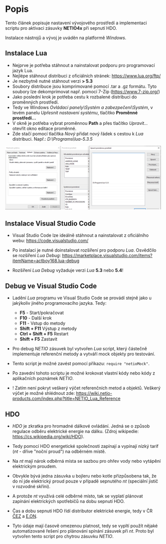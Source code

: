 # Popis

Tento článek popisuje nastavení vývojového prostředí a implementaci scriptu pro aktivaci zásuvky **NETIO4x** při sepnutí HDO.

Instalace nástrojů a vývoj je uváděn na platformě *Windows*.

## Instalace Lua

* Nejprve je potřeba stáhnout a nainstalovat podporu pro programovací jazyk Lua.
* Nejlépe stáhnout distribuci z oficiálních stránek: <https://www.lua.org/ftp/>
* Je nezbytně nutné stáhnout verzi **> 5.3**
* Soubory distribuce jsou komprimované pomocí .tar a .gz formátu. Tyto soubory lze dekomprimovat např. pomocí 7-Zip (<https://www.7-zip.org/>)
* Jako poslední krok je potřeba cestu k rozbalené distribuci do proměnných prostředí.
* Tedy ve Windows *Ovládací panely\Systém a zabezpečení\Systém*, v levém panelu *Upřesnit nastavení systému*, tlačítko **Proměnné prostředí...**
* V okně je potřeba vybrat proměnnou **Path** a přes tlačítko *Upravit...* otevřít okno editace proměnné.
* Zde stačí pomocí tlačítka *Nový* přidat nový řádek s cestou k *Lua* distribuci. Např.: *D:\Programs\lua-5.3.5*

![Nastavení proměnné](https://github.com/jiriKuba/NETIO.SpinaniHDO/blob/master/docs/images/EnvironmentVariables.PNG?raw=true "Nastavení proměnné prostředí")

## Instalace Visual Studio Code

* Visual Studio Code lze ideálně stáhnout a nainstalovat z oficiálního webu: <https://code.visualstudio.com/>

* Po instalaci je nutné doinstalovat rozšíření pro podporu *Lua*. Osvědčilo se rozšíření *Lua Debug*: <https://marketplace.visualstudio.com/items?itemName=actboy168.lua-debug>

* Rozšíření *Lua Debug* vyžaduje verzi *Lua* **5.3** nebo **5.4**!

## Debug ve Visual Studio Code

* Ladění *Lua* programu ve Visual Studio Code se provádí stejně jako u jakýkoliv jiného programovacího jazyka. Tedy:
  * **F5** - Start/pokračovat
  * **F10** - Další krok
  * **F11** - Vstup do metody
  * **Shift + F11** Výstup z metody
  * **Ctrl + Shift + F5** Restart
  * **Shift + F5** Zastavit

* Pro debug *NETIO* zásuvek byl vytvořen *Lua* script, který částečně implementuje referenční metody a vytváří mock objekty pro testování.
* Tento script je možné zavést pomocí příkazu: `require "netioMock"`.
* Po zavední tohoto scriptu je možné krokovat vlastní kódy nebo kódy z aplikačních poznámek *NETIO*.
* ! Zatím není pokryt veškerý výčet referenčních metod a objektů. Veškerý výčet je možné shlédnout zde: <https://wiki.netio-products.com/index.php?title=NETIO_Lua_Reference>

## HDO

* *HDO* je zkratka pro hromadné dálkové ovládání. Jedná se o způsob regulace odběru elektrické energie na dálku. (Zdroj wikipedie: <https://cs.wikipedia.org/wiki/HDO>).

* Tedy pomocí HDO energetické společnosti zapínají a vypínají nízký tarif (*nt* - dříve "noční proud") na odběrném místě.

* Na *nt* mají nárok odběrná místa se sazbou pro ohřev vody nebo vytápění elektrickým proudem.

* Obvykle bývá jedna zásuvka u bojleru nebo kotle přizpůsobena tak, že do ní jde elektrický proud pouze v případě sepnutého *nt* (speciální jistič v rozvodné skříni).

* A protože *nt* využívá celé odběrné místo, tak se vyplatí plánovat zapínání elektrických spotřebičů na dobu sepnutí HDO.

* Čas a dobu sepnutí HDO řídí distributor elektrické energie, tedy v ČR  [ČEZ](https://www.cezdistribuce.cz/cs/pro-zakazniky/spinani-hdo.html) a [E.ON](https://www.eon.cz/domacnosti/kontakty-podpora/poruchy-a-technicke-dotazy/cas-nizkeho-tarifu/jake-jsou-casy-spinani-hdo).

* Tyto údaje mají časově omezenou platnost, tedy se vypltí použít nějaké automatizované řešení pro plánování spínání zásuvek při *nt*. Proto byl vytvořen tento script pro chytrou zásuvku *NETIO*.

